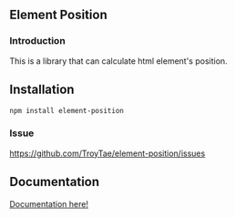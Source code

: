 ## Element Position

### Introduction
This is a library that can calculate html element's position.

## Installation
```npm install element-position```

### Issue
https://github.com/TroyTae/element-position/issues

## Documentation
[Documentation here!](https://troytae.github.io/element-position/)
